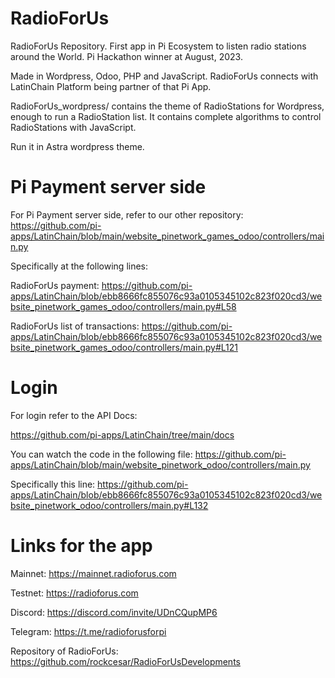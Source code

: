 # RadioForUs
RadioForUs Repository. First app in Pi Ecosystem to listen radio stations around the World. Pi Hackathon winner at August, 2023.

Made in Wordpress, Odoo, PHP and JavaScript. RadioForUs connects with LatinChain Platform being partner of that Pi App.

RadioForUs_wordpress/ contains the theme of RadioStations for Wordpress, enough to run a RadioStation list. It contains complete algorithms to control RadioStations with JavaScript.

Run it in Astra wordpress theme.

# Pi Payment server side

For Pi Payment server side, refer to our other repository:
https://github.com/pi-apps/LatinChain/blob/main/website_pinetwork_games_odoo/controllers/main.py

Specifically at the following lines:

RadioForUs payment: https://github.com/pi-apps/LatinChain/blob/ebb8666fc855076c93a0105345102c823f020cd3/website_pinetwork_games_odoo/controllers/main.py#L58

RadioForUs list of transactions: https://github.com/pi-apps/LatinChain/blob/ebb8666fc855076c93a0105345102c823f020cd3/website_pinetwork_games_odoo/controllers/main.py#L121

# Login

For login refer to the API Docs:

https://github.com/pi-apps/LatinChain/tree/main/docs

You can watch the code in the following file: https://github.com/pi-apps/LatinChain/blob/main/website_pinetwork_odoo/controllers/main.py

Specifically this line:
https://github.com/pi-apps/LatinChain/blob/ebb8666fc855076c93a0105345102c823f020cd3/website_pinetwork_odoo/controllers/main.py#L132

# Links for the app

Mainnet:
https://mainnet.radioforus.com

Testnet:
https://radioforus.com

Discord:
https://discord.com/invite/UDnCQupMP6

Telegram:
https://t.me/radioforusforpi

Repository of RadioForUs:
https://github.com/rockcesar/RadioForUsDevelopments
